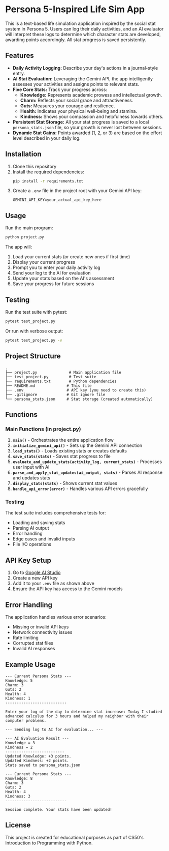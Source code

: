 # Persona 5-Inspired Life Sim App

This is a text-based life simulation application inspired by the social stat system in Persona 5. Users can log their daily activities, and an AI evaluator will interpret these logs to determine which character stats are developed, awarding points accordingly. All stat progress is saved persistently.

## Features

* **Daily Activity Logging:** Describe your day's actions in a journal-style entry.
* **AI Stat Evaluation:** Leveraging the Gemini API, the app intelligently assesses your activities and assigns points to relevant stats.
* **Five Core Stats:** Track your progress across:
    * **Knowledge:** Represents academic prowess and intellectual growth.
    * **Charm:** Reflects your social grace and attractiveness.
    * **Guts:** Measures your courage and resilience.
    * **Health:** Indicates your physical well-being and stamina.
    * **Kindness:** Shows your compassion and helpfulness towards others.
* **Persistent Stat Storage:** All your stat progress is saved to a local `persona_stats.json` file, so your growth is never lost between sessions.
* **Dynamic Stat Gains:** Points awarded (1, 2, or 3) are based on the effort level described in your daily log.

## Installation

1. Clone this repository
2. Install the required dependencies:
   ```bash
   pip install -r requirements.txt
   ```
3. Create a `.env` file in the project root with your Gemini API key:
   ```
   GEMINI_API_KEY=your_actual_api_key_here
   ```

## Usage

Run the main program:
```bash
python project.py
```

The app will:
1. Load your current stats (or create new ones if first time)
2. Display your current progress
3. Prompt you to enter your daily activity log
4. Send your log to the AI for evaluation
5. Update your stats based on the AI's assessment
6. Save your progress for future sessions

## Testing

Run the test suite with pytest:
```bash
pytest test_project.py
```

Or run with verbose output:
```bash
pytest test_project.py -v
```

## Project Structure

```
.
├── project.py              # Main application file
├── test_project.py         # Test suite
├── requirements.txt        # Python dependencies
├── README.md              # This file
├── .env                   # API key (you need to create this)
├── .gitignore             # Git ignore file
└── persona_stats.json     # Stat storage (created automatically)
```

## Functions

### Main Functions (in project.py)

1. **`main()`** - Orchestrates the entire application flow
2. **`initialize_gemini_api()`** - Sets up the Gemini API connection
3. **`load_stats()`** - Loads existing stats or creates defaults
4. **`save_stats(stats)`** - Saves stat progress to file
5. **`evaluate_and_update_stats(activity_log, current_stats)`** - Processes user input with AI
6. **`parse_and_apply_stat_updates(ai_output, stats)`** - Parses AI response and updates stats
7. **`display_stats(stats)`** - Shows current stat values
8. **`handle_api_error(error)`** - Handles various API errors gracefully

### Testing

The test suite includes comprehensive tests for:
- Loading and saving stats
- Parsing AI output
- Error handling
- Edge cases and invalid inputs
- File I/O operations

## API Key Setup

1. Go to [Google AI Studio](https://aistudio.google.com/)
2. Create a new API key
3. Add it to your `.env` file as shown above
4. Ensure the API key has access to the Gemini models

## Error Handling

The application handles various error scenarios:
- Missing or invalid API keys
- Network connectivity issues
- Rate limiting
- Corrupted stat files
- Invalid AI responses

## Example Usage

```
--- Current Persona Stats ---
Knowledge: 5
Charm: 3
Guts: 2
Health: 4
Kindness: 1
---------------------------

Enter your log of the day to determine stat increase: Today I studied advanced calculus for 3 hours and helped my neighbor with their computer problems.

--- Sending log to AI for evaluation... ---

--- AI Evaluation Result ---
Knowledge = 3
Kindness = 2
--------------------------
Updated Knowledge: +3 points.
Updated Kindness: +2 points.
Stats saved to persona_stats.json

--- Current Persona Stats ---
Knowledge: 8
Charm: 3
Guts: 2
Health: 4
Kindness: 3
---------------------------

Session complete. Your stats have been updated!
```

## License

This project is created for educational purposes as part of CS50's Introduction to Programming with Python.
